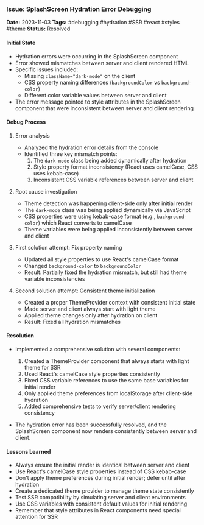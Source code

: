 ### Issue: SplashScreen Hydration Error Debugging
**Date:** 2023-11-03
**Tags:** #debugging #hydration #SSR #react #styles #theme
**Status:** Resolved

#### Initial State
- Hydration errors were occurring in the SplashScreen component
- Error showed mismatches between server and client rendered HTML
- Specific issues included:
  - Missing `className="dark-mode"` on the client
  - CSS property naming differences (`backgroundColor` vs `background-color`)
  - Different color variable values between server and client
- The error message pointed to style attributes in the SplashScreen component that were inconsistent between server and client rendering

#### Debug Process
1. Error analysis
   - Analyzed the hydration error details from the console
   - Identified three key mismatch points:
     1. The `dark-mode` class being added dynamically after hydration
     2. Style property format inconsistency (React uses camelCase, CSS uses kebab-case)
     3. Inconsistent CSS variable references between server and client

2. Root cause investigation
   - Theme detection was happening client-side only after initial render
   - The `dark-mode` class was being applied dynamically via JavaScript
   - CSS properties were using kebab-case format (e.g., `background-color`) which React converts to camelCase
   - Theme variables were being applied inconsistently between server and client

3. First solution attempt: Fix property naming
   - Updated all style properties to use React's camelCase format
   - Changed `background-color` to `backgroundColor`
   - Result: Partially fixed the hydration mismatch, but still had theme variable inconsistencies

4. Second solution attempt: Consistent theme initialization
   - Created a proper ThemeProvider context with consistent initial state
   - Made server and client always start with light theme
   - Applied theme changes only after hydration on client
   - Result: Fixed all hydration mismatches

#### Resolution
- Implemented a comprehensive solution with several components:
  1. Created a ThemeProvider component that always starts with light theme for SSR
  2. Used React's camelCase style properties consistently
  3. Fixed CSS variable references to use the same base variables for initial render
  4. Only applied theme preferences from localStorage after client-side hydration
  5. Added comprehensive tests to verify server/client rendering consistency

- The hydration error has been successfully resolved, and the SplashScreen component now renders consistently between server and client.

#### Lessons Learned
- Always ensure the initial render is identical between server and client
- Use React's camelCase style properties instead of CSS kebab-case
- Don't apply theme preferences during initial render; defer until after hydration
- Create a dedicated theme provider to manage theme state consistently
- Test SSR compatibility by simulating server and client environments
- Use CSS variables with consistent default values for initial rendering
- Remember that style attributes in React components need special attention for SSR
